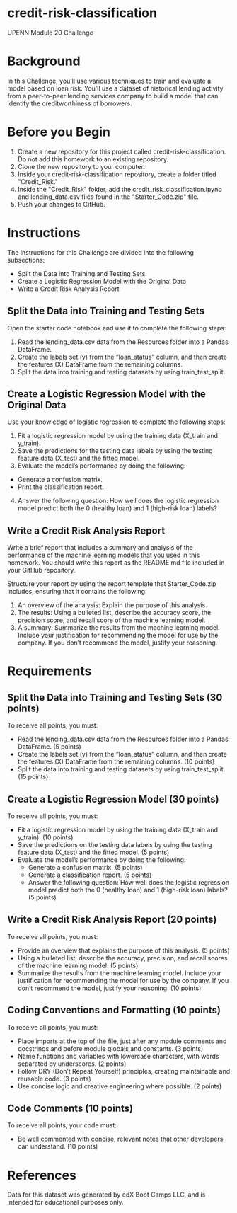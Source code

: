 # credit-risk-classification
UPENN Module 20 Challenge

# Background
In this Challenge, you’ll use various techniques to train and evaluate a model based on loan risk. You’ll use a dataset of historical lending activity from a peer-to-peer lending services company to build a model that can identify the creditworthiness of borrowers.

# Before you Begin
1. Create a new repository for this project called credit-risk-classification. Do not add this homework to an existing repository.
2. Clone the new repository to your computer.
3. Inside your credit-risk-classification repository, create a folder titled "Credit_Risk."
4. Inside the "Credit_Risk" folder, add the credit_risk_classification.ipynb and lending_data.csv files found in the "Starter_Code.zip" file.
5. Push your changes to GitHub.

# Instructions
The instructions for this Challenge are divided into the following subsections:
* Split the Data into Training and Testing Sets
* Create a Logistic Regression Model with the Original Data
* Write a Credit Risk Analysis Report

## Split the Data into Training and Testing Sets
Open the starter code notebook and use it to complete the following steps:
1. Read the lending_data.csv data from the Resources folder into a Pandas DataFrame.
2. Create the labels set (y) from the “loan_status” column, and then create the features (X) DataFrame from the remaining columns.
3. Split the data into training and testing datasets by using train_test_split.

## Create a Logistic Regression Model with the Original Data
Use your knowledge of logistic regression to complete the following steps:
1. Fit a logistic regression model by using the training data (X_train and y_train).
2. Save the predictions for the testing data labels by using the testing feature data (X_test) and the fitted model.
3. Evaluate the model’s performance by doing the following:
* Generate a confusion matrix.
* Print the classification report.
4. Answer the following question: How well does the logistic regression model predict both the 0 (healthy loan) and 1 (high-risk loan) labels?

## Write a Credit Risk Analysis Report
Write a brief report that includes a summary and analysis of the performance of the machine learning models that you used in this homework. You should write this report as the README.md file included in your GitHub repository.

Structure your report by using the report template that Starter_Code.zip includes, ensuring that it contains the following:
1. An overview of the analysis: Explain the purpose of this analysis.
2. The results: Using a bulleted list, describe the accuracy score, the precision score, and recall score of the machine learning model.
3. A summary: Summarize the results from the machine learning model. Include your justification for recommending the model for use by the company. If you don’t recommend the model, justify your reasoning.

# Requirements
## Split the Data into Training and Testing Sets (30 points)
To receive all points, you must:
* Read the lending_data.csv data from the Resources folder into a Pandas DataFrame. (5 points)
* Create the labels set (y) from the “loan_status” column, and then create the features (X) DataFrame from the remaining columns. (10 points)
* Split the data into training and testing datasets by using train_test_split. (15 points)

## Create a Logistic Regression Model (30 points)
To receive all points, you must:
* Fit a logistic regression model by using the training data (X_train and y_train). (10 points)
* Save the predictions on the testing data labels by using the testing feature data (X_test) and the fitted model. (5 points)
* Evaluate the model’s performance by doing the following:
  * Generate a confusion matrix. (5 points)
  * Generate a classification report. (5 points)
  * Answer the following question: How well does the logistic regression model
    predict both the 0 (healthy loan) and 1 (high-risk loan) labels? (5 points)

## Write a Credit Risk Analysis Report (20 points)
To receive all points, you must:
* Provide an overview that explains the purpose of this analysis. (5 points)
* Using a bulleted list, describe the accuracy, precision, and recall scores of the machine learning model. (5 points)
* Summarize the results from the machine learning model. Include your justification for recommending the model for use by the company. If you don’t recommend the model, justify your reasoning. (10 points)

## Coding Conventions and Formatting (10 points)
To receive all points, you must:
* Place imports at the top of the file, just after any module comments and docstrings and before module globals and constants. (3 points)
* Name functions and variables with lowercase characters, with words separated by underscores. (2 points)
* Follow DRY (Don’t Repeat Yourself) principles, creating maintainable and reusable code. (3 points)
* Use concise logic and creative engineering where possible. (2 points)

## Code Comments (10 points)
To receive all points, your code must:
* Be well commented with concise, relevant notes that other developers can understand. (10 points)

# References
Data for this dataset was generated by edX Boot Camps LLC, and is intended for educational purposes only.
